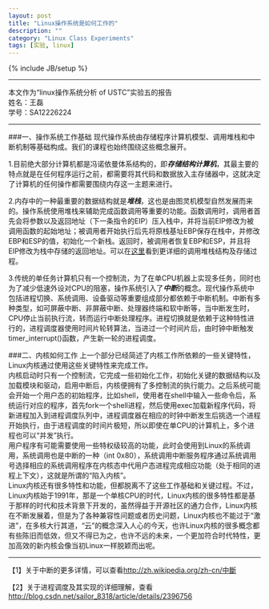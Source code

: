 ```yaml
---
layout: post
title: "Linux操作系统是如何工作的"
description: ""
category: "Linux Class Experiments"
tags: [实验, linux]
---
```

{% include JB/setup %}

---

本文作为“linux操作系统分析 of USTC”实验五的报告    
姓名：王磊  
学号：SA12226224  

---

###一、操作系统工作基础
现代操作系统由存储程序计算机模型、调用堆栈和中断机制等基础构成。我们的课程也始终围绕这些概念展开。  

1.目前绝大部分计算机都是冯诺依曼体系结构的，即***存储结构计算机***，其最主要的特点就是在任何程序运行之前，都需要将其代码和数据放入主存储器中，这就决定了计算机的任何操作都需要围绕内存这一主题来进行。  

2.内存中的一种最重要的数据结构就是***堆栈***，这也是由图灵机模型自然发展而来的。操作系统使用堆栈来辅助完成函数调用等重要的功能。函数调用时，调用者首先会将参数以及返回地址（下一条指令的EIP）压入栈中，并将当前EIP修改为被调用函数的起始地址；被调用者开始执行后先将原栈基址EBP保存在栈中，并修改EBP和ESP的值，初始化一个新栈。返回时，被调用者恢复EBP和ESP，并且将EIP修改为栈中存储的返回地址。可以在[这里](http://en.wikipedia.org/wiki/Call_stack)看到更详细的调用堆栈结构及存储过程。  

3.传统的单任务计算机只有一个控制流，为了在单CPU机器上实现多任务，同时也为了减少低速外设对CPU的阻塞，操作系统引入了***中断***的概念。现代操作系统中包括进程切换、系统调用、设备驱动等重要组成部分都依赖于中断机制。中断有多种类型，如可屏蔽中断、非屏蔽中断、处理器终端和软中断等，当中断发生时，CPU停止当前执行流，转而运行中断处理程序。进程切换就是依赖于这种特性进行的，进程调度器使用时间片轮转算法，当进过一个时间片后，由时钟中断触发timer_interrupt()函数，产生新一轮的进程调度。  

  
###二、内核如何工作
上一个部分已经简述了内核工作所依赖的一些关键特性，Linux内核通过使用这些关键特性来完成工作。  
内核启动时只有一个控制流，它完成一些初始化工作，初始化关键的数据结构以及加载模块和驱动，启用中断后，内核便拥有了多控制流的执行能力。之后系统可能会开始一个用户态的初始程序，比如shell，使用者在shell中输入一些命令后，系统运行对应的程序，首先fork一个shell进程，然后使用exec加载新程序代码，将新进程加入到进程调度队列中，进程调度器在相应的时钟中断发生后挑选一个进程开始执行，由于进程调度的时间片极短，所以即使在单CPU的计算机上，多个进程也可以“并发”执行。  
用户程序有可能需要使用一些特权级较高的功能，此时会使用到Linux的系统调用，系统调用也是中断的一种（int 0x80），系统调用中断服务程序通过系统调用号选择相应的系统调用程序在内核态中代用户态进程完成相应功能（处于相同的进程上下文），这就是所谓的“陷入内核”。  
Linux内核还有很多特性和功能，但都脱离不了这些工作基础和关键过程。不过，Linux内核始于1991年，那是一个单核CPU的时代，Linux内核的很多特性都是基于那样的时代和技术背景下开发的，虽然得益于开源社区的通力合作，Linux内核在不断发展着，但是为了各种兼容性问题或者历史问题，Linux内核也不能过于“激进”，在多核大行其道，“云”的概念深入人心的今天，也许Linux内核的很多概念都有些陈旧而低效，但又不得已为之，也许不远的未来，一个更加符合时代特性，更加高效的新内核会像当初Linux一样脱颖而出呢。   

---
【1】关于中断的更多详情，可以查看<http://zh.wikipedia.org/zh-cn/中斷>  

【2】关于进程调度及其实现的详细理解，查看  
<http://blog.csdn.net/sailor_8318/article/details/2396756>